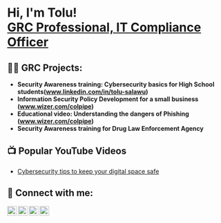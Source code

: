 <h1>Hi, I'm Tolu! <br/><a href="https://github.com/joshmadakor1">GRC Professional, <a href="https://www.linkedin.com/in/tolu-salawu/">IT Compliance Officer </a>

<h2>👨‍💻 GRC Projects:</h2>

- <b>Security Awareness training: Cybersecurity basics for High School students(www.linkedin.com/in/tolu-salawu)
- Information Security Policy Development for a small business (www.wizer.com/colpipe)
- Educational video: Understanding the dangers of Phishing (www.wizer.com/colpipe)
- Security Awareness training for Drug Law Enforcement Agency</b>
 

<h2>📺 Popular YouTube Videos</h2>

- [Cybersecurity tips to keep your digital space safe](https://www.youtube.com/watch?v=a83ASGn_V_s)
  

<h2> 🤳 Connect with me:</h2>

[<img align="left" alt="ToluSalawu | YouTube" width="22px" src="https://cdn.jsdelivr.net/npm/simple-icons@v3/icons/youtube.svg" />][youtube]
[<img align="left" alt="ToluSalawu | Twitter" width="22px" src="https://cdn.jsdelivr.net/npm/simple-icons@v3/icons/twitter.svg" />][twitter]
[<img align="left" alt="ToluSalawu | LinkedIn" width="22px" src="https://cdn.jsdelivr.net/npm/simple-icons@v3/icons/linkedin.svg" />][linkedin]
[<img align="left" alt="ToluSalawu | Instagram" width="22px" src="https://cdn.jsdelivr.net/npm/simple-icons@v3/icons/instagram.svg" />][instagram]

[twitter]: https://twitter.com/TisforTolu
[youtube]: https://www.youtube.com/c/joshmadakor
[instagram]: https://www.instagram.com/TisforTolu/
[linkedin]: https://linkedin.com/in/tolu-salawu

<!--
**joshmadakor1/joshmadakor1** is a ✨ _special_ ✨ repository because its `README.md` (this file) appears on your GitHub profile.

Here are some ideas to get you started:

- 🔭 I’m currently working on ...
- 🌱 I’m currently learning ...
- 👯 I’m looking to collaborate on ...
- 🤔 I’m looking for help with ...
- 💬 Ask me about ...
- 📫 How to reach me: ...
- 😄 Pronouns: ...
- ⚡ Fun fact: ...
-->
